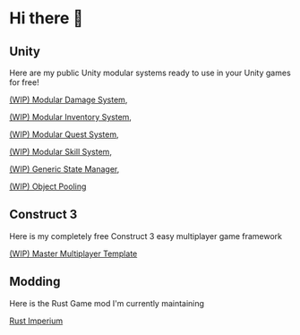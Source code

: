 # Hi there 👋

## Unity

Here are my public Unity modular systems ready to use in your Unity games for free!

[(WIP) Modular Damage System](https://github.com/vicbarbosa/modular-damage-system), 

[(WIP) Modular Inventory System](https://github.com/vicbarbosa/modular-inventory-system), 

[(WIP) Modular Quest System](https://github.com/vicbarbosa/modular-quest-system), 

[(WIP) Modular Skill System](https://github.com/vicbarbosa),

[(WIP) Generic State Manager](https://github.com/vicbarbosa), 

[(WIP) Object Pooling](https://github.com/vicbarbosa/pooling)

## Construct 3
Here is my completely free Construct 3 easy multiplayer game framework

[(WIP) Master Multiplayer Template](https://github.com/vicbarbosa/c3-multiplayer-framework)

## Modding
Here is the Rust Game mod I'm currently maintaining

[Rust Imperium](https://umod.org/plugins/imperium)
